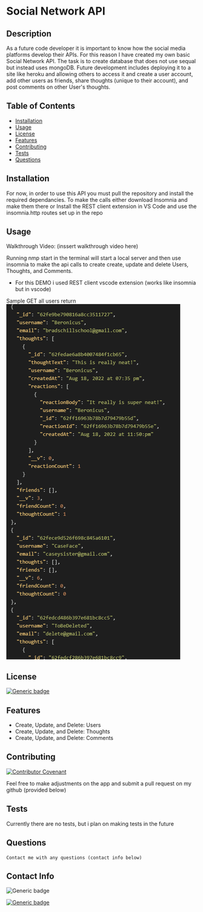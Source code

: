 
# Social Network API

## Description

As a future code developer it is important to know how the social media platforms develop their APIs. For this reason I have created my own basic Social Network API. The task is to create database that does not use sequal but instead uses mongoDB. Future development includes deploying it to a site like heroku and allowing others to access it and create a user account, add other users as friends, share thoughts (unique to their account), and post comments on other User's thoughts.

## Table of Contents 

- [Installation](#installation})
- [Usage](#usage})
- [License](#license)
- [Features](#features)
- [Contributing](#contributing)
- [Tests](#tests)
- [Questions](#questions)

## Installation

For now, in order to use this API you must pull the repository and install the required dependancies. 
To make the calls either download Insomnia and make them there 
    or Install the REST client extension in VS Code and use the insomnia.http routes set up in the repo

## Usage

Walkthrough Video: (inssert walkthrough video here)

Running nmp start in the terminal will start a local server and then use insomnia to make the api calls to create create, update and delete Users, Thoughts, and Comments.
    
- For this DEMO i used REST client vscode extension (works like insomnia but in vscode)

Sample GET all users return
![Sample get all route](/assets/images/screenshot.PNG)

## License

[![Generic badge](https://img.shields.io/badge/License-TheUnlicense-<COLOR>.svg)](https://choosealicense.com/licenses/unlicense/)

## Features

- Create, Update, and Delete: Users    
- Create, Update, and Delete: Thoughts    
- Create, Update, and Delete: Comments    

## Contributing

[![Contributor Covenant](https://img.shields.io/badge/Contributor%20Covenant-2.1-4baaaa.svg)](code_of_conduct.md)

Feel free to make adjustments on the app and submit a pull request on my github (provided below)    

## Tests

Currently there are no tests, but i plan on making tests in the future    

## Questions

    Contact me with any questions (contact info below)

## Contact Info

![Generic badge](https://img.shields.io/badge/Email-brad.schill.school@gmail.com-blue.svg)

[![Generic badge](https://img.shields.io/badge/Github-purple.svg)](https://github.com/B-alt-del/Express-Note-Taker)

